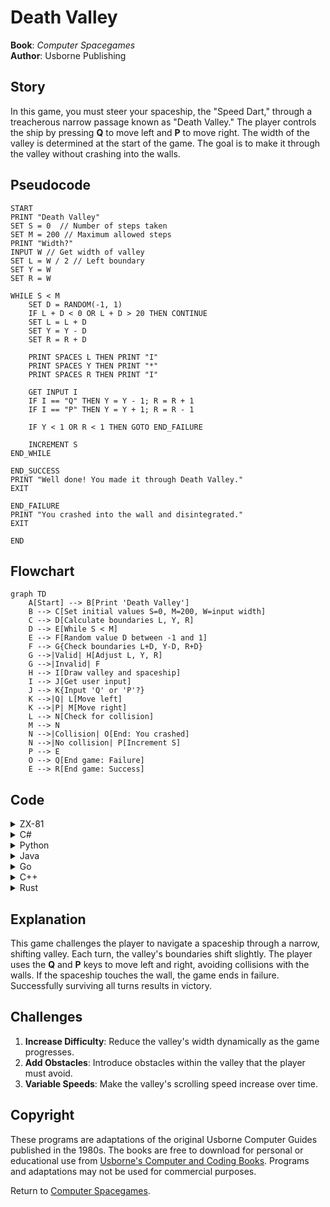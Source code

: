 # Death Valley

**Book**: _Computer Spacegames_  
**Author**: Usborne Publishing

## Story

In this game, you must steer your spaceship, the "Speed Dart," through a treacherous narrow passage known as "Death Valley." The player controls the ship by pressing **Q** to move left and **P** to move right. The width of the valley is determined at the start of the game. The goal is to make it through the valley without crashing into the walls.

## Pseudocode

```plaintext
START
PRINT "Death Valley"
SET S = 0  // Number of steps taken
SET M = 200 // Maximum allowed steps
PRINT "Width?"
INPUT W // Get width of valley
SET L = W / 2 // Left boundary
SET Y = W
SET R = W

WHILE S < M
    SET D = RANDOM(-1, 1)
    IF L + D < 0 OR L + D > 20 THEN CONTINUE
    SET L = L + D
    SET Y = Y - D
    SET R = R + D

    PRINT SPACES L THEN PRINT "I"
    PRINT SPACES Y THEN PRINT "*"
    PRINT SPACES R THEN PRINT "I"

    GET INPUT I
    IF I == "Q" THEN Y = Y - 1; R = R + 1
    IF I == "P" THEN Y = Y + 1; R = R - 1

    IF Y < 1 OR R < 1 THEN GOTO END_FAILURE

    INCREMENT S
END_WHILE

END_SUCCESS
PRINT "Well done! You made it through Death Valley."
EXIT

END_FAILURE
PRINT "You crashed into the wall and disintegrated."
EXIT

END
```

## Flowchart

```mermaid
graph TD
    A[Start] --> B[Print 'Death Valley']
    B --> C[Set initial values S=0, M=200, W=input width]
    C --> D[Calculate boundaries L, Y, R]
    D --> E[While S < M]
    E --> F[Random value D between -1 and 1]
    F --> G{Check boundaries L+D, Y-D, R+D}
    G -->|Valid| H[Adjust L, Y, R]
    G -->|Invalid| F
    H --> I[Draw valley and spaceship]
    I --> J[Get user input]
    J --> K{Input 'Q' or 'P'?}
    K -->|Q| L[Move left]
    K -->|P| M[Move right]
    L --> N[Check for collision]
    M --> N
    N -->|Collision| O[End: You crashed]
    N -->|No collision| P[Increment S]
    P --> E
    O --> Q[End game: Failure]
    E --> R[End game: Success]
```

## Code

<details>
<summary>ZX-81</summary>

```basic
10 PRINT "DEATH VALLEY"
20 LET S=0
30 LET M=200
40 PRINT "WIDTH?"
50 INPUT W
60 LET L=INT(W/2)
70 LET L=10
80 LET Y=W
90 LET R=W
100 LET D=INT(RND*3-1)
110 IF L+D<0 OR L+D>20 THEN GOTO 100
120 LET L=L+D
130 LET R=R+D
140 LET Y=Y-D
145 SCROLL
150 LET N=L
160 GOSUB 1000
170 PRINT "I"
180 LET N=Y
190 GOSUB 1000
200 PRINT "I"
210 LET N=R
220 GOSUB 1000
230 PRINT "I"
240 LET I$=INKEY$
250 IF I$="Q" THEN GOTO 280
260 IF I$="P" THEN GOTO 310
270 LET Y=Y-1
280 LET R=R+1
290 LET Y=Y+1
300 LET R=R-1
310 IF Y<1 OR R<1 THEN GOTO 370
320 LET S=S+1
330 IF S<M THEN GOTO 100
340 PRINT "WELL DONE-YOU MADE IT"
350 PRINT "THROUGH DEATH VALLEY"
360 STOP
370 PRINT "YOU CRASHED INTO THE WALL"
380 PRINT "AND DISINTEGRATED"
390 STOP

1000 FOR N=1 TO N
1010 PRINT " ";
1020 NEXT I
1030 RETURN
```

</details>

<details>
<summary>C#</summary>

```csharp
using System;

class Program
{
    static void Main()
    {
        Console.WriteLine("Death Valley");
        int steps = 0;
        const int maxSteps = 200;

        Console.Write("Width? ");
        int width = int.Parse(Console.ReadLine());
        int left = width / 2;
        int middle = width;
        int right = width;

        Random random = new Random();

        while (steps < maxSteps)
        {
            int change = random.Next(-1, 2);
            if (left + change < 0 || right + change > 20)
                continue;

            left += change;
            middle -= change;
            right += change;

            Console.WriteLine(new string(' ', left) + "I");
            Console.WriteLine(new string(' ', middle) + "*");
            Console.WriteLine(new string(' ', right) + "I");

            ConsoleKeyInfo key = Console.ReadKey(true);
            if (key.Key == ConsoleKey.Q)
            {
                middle--;
                right++;
            }
            else if (key.Key == ConsoleKey.P)
            {
                middle++;
                right--;
            }

            if (middle < 1 || right < 1)
            {
                Console.WriteLine("You crashed into the wall and disintegrated.");
                return;
            }

            steps++;
        }

        Console.WriteLine("Well done! You made it through Death Valley.");
    }
}
```

</details>

<details>
<summary>Python</summary>

```python
import random

def main():
    print("Death Valley")
    steps = 0
    max_steps = 200

    width = int(input("Width? "))
    left = width // 2
    middle = width
    right = width

    while steps < max_steps:
        change = random.randint(-1, 1)
        if left + change < 0 or right + change > 20:
            continue

        left += change
        middle -= change
        right += change

        print(" " * left + "I")
        print(" " * middle + "*")
        print(" " * right + "I")

        move = input("Move (Q/P): ").strip().upper()
        if move == "Q":
            middle -= 1
            right += 1
        elif move == "P":
            middle += 1
            right -= 1

        if middle < 1 or right < 1:
            print("You crashed into the wall and disintegrated.")
            return

        steps += 1

    print("Well done! You made it through Death Valley.")

if __name__ == "__main__":
    main()
```

</details>

<details>
<summary>Java</summary>

```java
import java.util.Scanner;
import java.util.Random;

public class DeathValley {
    public static void main(String[] args) {
        Scanner scanner = new Scanner(System.in);
        Random random = new Random();

        System.out.println("Death Valley");
        int steps = 0;
        final int maxSteps = 200;

        System.out.print("Width? ");
        int width = scanner.nextInt();
        int left = width / 2;
        int middle = width;
        int right = width;

        while (steps < maxSteps) {
            int change = random.nextInt(3) - 1;
            if (left + change < 0 || right + change > 20) {
                continue;
            }

            left += change;
            middle -= change;
            right += change;

            System.out.println(" ".repeat(left) + "I");
            System.out.println(" ".repeat(middle) + "*");
            System.out.println(" ".repeat(right) + "I");

            System.out.print("Move (Q/P): ");
            String move = scanner.next().toUpperCase();
            if (move.equals("Q")) {
                middle--;
                right++;
            } else if (move.equals("P")) {
                middle++;
                right--;
            }

            if (middle < 1 || right < 1) {
                System.out.println("You crashed into the wall and disintegrated.");
                scanner.close();
                return;
            }

            steps++;
        }

        System.out.println("Well done! You made it through Death Valley.");
        scanner.close();
    }
}
```

</details>

<details>
<summary>Go</summary>

```go
package main

import (
	"fmt"
	"math/rand"
	"time"
)

func main() {
	rand.Seed(time.Now().UnixNano())
	fmt.Println("Death Valley")
	var steps int
	const maxSteps = 200

	var width int
	fmt.Print("Width? ")
	fmt.Scan(&width)

	left := width / 2
	middle := width
	right := width

	for steps < maxSteps {
		change := rand.Intn(3) - 1
		if left+change < 0 || right+change > 20 {
			continue
		}

		left += change
		middle -= change
		right += change

		fmt.Printf("%sI\n", spaces(left))
		fmt.Printf("%s*\n", spaces(middle))
		fmt.Printf("%sI\n", spaces(right))

		var move string
		fmt.Print("Move (Q/P): ")
		fmt.Scan(&move)

		if move == "Q" {
			middle--
			right++
		} else if move == "P" {
			middle++
			right--
		}

		if middle < 1 || right < 1 {
			fmt.Println("You crashed into the wall and disintegrated.")
			return
		}

		steps++
	}

	fmt.Println("Well done! You made it through Death Valley.")
}

func spaces(n int) string {
	return fmt.Sprintf("%*s", n, "")
}
```

</details>

<details>
<summary>C++</summary>

```cpp
#include <iostream>
#include <cstdlib>
#include <ctime>
#include <string>
using namespace std;

string spaces(int n) {
    return string(n, ' ');
}

int main() {
    srand(time(0));
    cout << "Death Valley" << endl;
    int steps = 0;
    const int maxSteps = 200;

    cout << "Width? ";
    int width;
    cin >> width;

    int left = width / 2;
    int middle = width;
    int right = width;

    while (steps < maxSteps) {
        int change = rand() % 3 - 1;
        if (left + change < 0 || right + change > 20)
            continue;

        left += change;
        middle -= change;
        right += change;

        cout << spaces(left) << "I" << endl;
        cout << spaces(middle) << "*" << endl;
        cout << spaces(right) << "I" << endl;

        cout << "Move (Q/P): ";
        char move;
        cin >> move;
        move = toupper(move);

        if (move == 'Q') {
            middle--;
            right++;
        } else if (move == 'P') {
            middle++;
            right--;
        }

        if (middle < 1 || right < 1) {
            cout << "You crashed into the wall and disintegrated." << endl;
            return 0;
        }

        steps++;
    }

    cout << "Well done! You made it through Death Valley." << endl;
    return 0;
}
```

</details>

<details>
<summary>Rust</summary>

```rust
use rand::Rng;
use std::io;

fn main() {
    println!("Death Valley");
    let mut steps = 0;
    let max_steps = 200;

    println!("Width? ");
    let mut input = String::new();
    io::stdin().read_line(&mut input).unwrap();
    let width: usize = input.trim().parse().unwrap();

    let mut left = width / 2;
    let mut middle = width;
    let mut right = width;

    while steps < max_steps {
        let change = rand::thread_rng().gen_range(-1..=1);
        if (left as isize + change) < 0 || (right as isize + change) > 20 {
            continue;
        }

        left = (left as isize + change) as usize;
        middle = (middle as isize - change) as usize;
        right = (right as isize + change) as usize;

        println!("{}I", " ".repeat(left));
        println!("{}*", " ".repeat(middle));
        println!("{}I", " ".repeat(right));

        println!("Move (Q/P): ");
        input.clear();
        io::stdin().read_line(&mut input).unwrap();
        let move_char = input.trim().to_uppercase();

        if move_char == "Q" {
            middle -= 1;
            right += 1;
        } else if move_char == "P" {
            middle += 1;
            right -= 1;
        }

        if middle < 1 || right < 1 {
            println!("You crashed into the wall and disintegrated.");
            return;
        }

        steps += 1;
    }

    println!("Well done! You made it through Death Valley.");
}
```

</details>

## Explanation

This game challenges the player to navigate a spaceship through a narrow, shifting valley. Each turn, the valley's boundaries shift slightly. The player uses the **Q** and **P** keys to move left and right, avoiding collisions with the walls. If the spaceship touches the wall, the game ends in failure. Successfully surviving all turns results in victory.

## Challenges

1. **Increase Difficulty**: Reduce the valley's width dynamically as the game progresses.
2. **Add Obstacles**: Introduce obstacles within the valley that the player must avoid.
3. **Variable Speeds**: Make the valley's scrolling speed increase over time.

## Copyright

These programs are adaptations of the original Usborne Computer Guides published in the 1980s. The books are free to download for personal or educational use from [Usborne's Computer and Coding Books](https://usborne.com/row/books/computer-and-coding-books). Programs and adaptations may not be used for commercial purposes.

Return to [Computer Spacegames](./readme.md).
